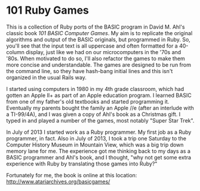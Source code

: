 101 Ruby Games
==============

This is a collection of Ruby ports of the BASIC program in David M. Ahl's
classic book *101 BASIC Computer Games*. My aim is to replicate the original
algorithms and output of the BASIC originals, but programmed in Ruby. So,
you'll see that the input text is all uppercase and often formatted for a 
40-column display, just like we had on our microcomputers in the '70s and '80s.
When motivated to do so, I'll also refactor the games to make them more concise
and understandable. The games are designed to be run from the command line,
so they have hash-bang initial lines and this isn't organized in the usual Rails way.

I started using computers in 1980 in my 4th grade classroom, which
had gotten an Apple II+ as part of an Apple education program. I learned BASIC
from one of my father's old textbooks and started programming it. Eventually 
my parents bought the family an Apple //e (after an interlude with a TI-99/4A), 
and I was given a copy of Ahl's book as a Christmas gift. I typed in and 
played a number of the games, most notably "Super Star Trek".

In July of 2013 I started work as a Ruby programmer. My first job as a Ruby 
programmer, in fact. Also in July of 2013, I took a trip one Saturday to the
Computer History Museum in Mountain View, which was a big trip down memory lane 
for me. The experience got me thinking back to my days as a BASIC programmer
and Ahl's book, and I thought, "why not get some extra experience with Ruby by
translating those games into Ruby?"

Fortunately for me, the book is online at this location:
http://www.atariarchives.org/basicgames/
